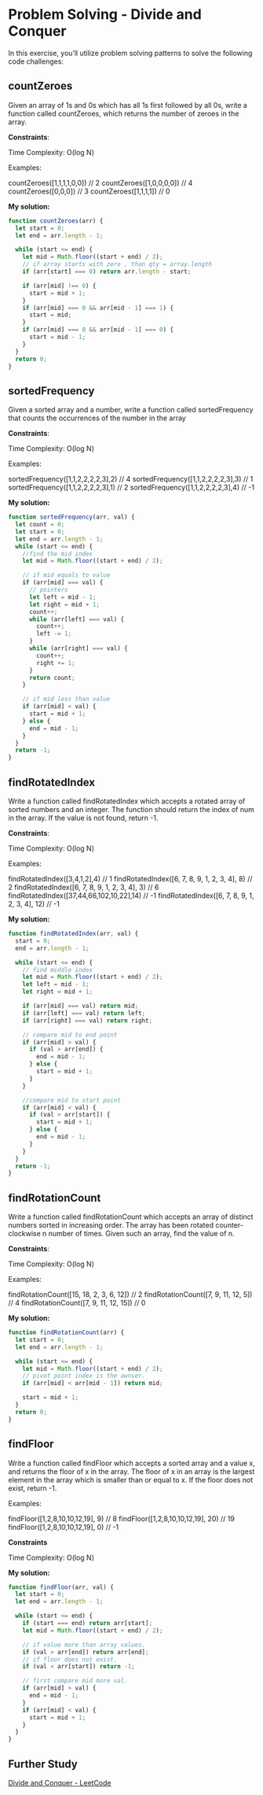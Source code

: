 # Problem Solving - Divide and Conquer

In this exercise, you’ll utilize problem solving patterns to solve the following code challenges:

## countZeroes

Given an array of 1s and 0s which has all 1s first followed by all 0s, write a function called countZeroes, which returns the number of zeroes in the array.

**Constraints**:

Time Complexity: O(log N)

Examples:

countZeroes([1,1,1,1,0,0]) // 2
countZeroes([1,0,0,0,0]) // 4
countZeroes([0,0,0]) // 3
countZeroes([1,1,1,1]) // 0

**My solution:**

```js
function countZeroes(arr) {
  let start = 0;
  let end = arr.length - 1;

  while (start <= end) {
    let mid = Math.floor((start + end) / 2);
    // if array starts with zero , than qty = array.length
    if (arr[start] === 0) return arr.length - start;

    if (arr[mid] !== 0) {
      start = mid + 1;
    }
    if (arr[mid] === 0 && arr[mid - 1] === 1) {
      start = mid;
    }
    if (arr[mid] === 0 && arr[mid - 1] === 0) {
      start = mid - 1;
    }
  }
  return 0;
}
```

## sortedFrequency

Given a sorted array and a number, write a function called sortedFrequency that counts the occurrences of the number in the array

**Constraints**:

Time Complexity: O(log N)

Examples:

sortedFrequency([1,1,2,2,2,2,3],2) // 4
sortedFrequency([1,1,2,2,2,2,3],3) // 1
sortedFrequency([1,1,2,2,2,2,3],1) // 2
sortedFrequency([1,1,2,2,2,2,3],4) // -1

**My solution:**

```js
function sortedFrequency(arr, val) {
  let count = 0;
  let start = 0;
  let end = arr.length - 1;
  while (start <= end) {
    //find the mid index
    let mid = Math.floor((start + end) / 2);

    // if mid equals to value
    if (arr[mid] === val) {
      // pointers
      let left = mid - 1;
      let right = mid + 1;
      count++;
      while (arr[left] === val) {
        count++;
        left -= 1;
      }
      while (arr[right] === val) {
        count++;
        right += 1;
      }
      return count;
    }

    // if mid less than value
    if (arr[mid] < val) {
      start = mid + 1;
    } else {
      end = mid - 1;
    }
  }
  return -1;
}
```



## findRotatedIndex

Write a function called findRotatedIndex which accepts a
 rotated array of sorted numbers and an integer. The function should 
return the index of num in the array. If the value is not found, return 
-1.

**Constraints**:

Time Complexity: O(log N)

Examples:

findRotatedIndex([3,4,1,2],4) // 1
findRotatedIndex([6, 7, 8, 9, 1, 2, 3, 4], 8) // 2
findRotatedIndex([6, 7, 8, 9, 1, 2, 3, 4], 3) // 6
findRotatedIndex([37,44,66,102,10,22],14) // -1
findRotatedIndex([6, 7, 8, 9, 1, 2, 3, 4], 12) // -1

**My solution:**

```js
function findRotatedIndex(arr, val) {
  start = 0;
  end = arr.length - 1;

  while (start <= end) {
    // find middle index
    let mid = Math.floor((start + end) / 2);
    let left = mid - 1;
    let right = mid + 1;

    if (arr[mid] === val) return mid;
    if (arr[left] === val) return left;
    if (arr[right] === val) return right;

    // compare mid to end point
    if (arr[mid] > val) {
      if (val > arr[end]) {
        end = mid - 1;
      } else {
        start = mid + 1;
      }
    }

    //compare mid to start point
    if (arr[mid] < val) {
      if (val > arr[start]) {
        start = mid + 1;
      } else {
        end = mid - 1;
      }
    }
  }
  return -1;
}
```



## findRotationCount

Write a function called findRotationCount which accepts 
an array of distinct numbers sorted in increasing order. The array has 
been rotated counter-clockwise n number of times. Given such an array, 
find the value of n.

**Constraints**:

Time Complexity: O(log N)

Examples:

findRotationCount([15, 18, 2, 3, 6, 12]) // 2
findRotationCount([7, 9, 11, 12, 5]) // 4
findRotationCount([7, 9, 11, 12, 15]) // 0



**My solution:**

```js
function findRotationCount(arr) {
  let start = 0;
  let end = arr.length - 1;

  while (start <= end) {
    let mid = Math.floor((start + end) / 2);
    // pivot point index is the awnser.
    if (arr[mid] < arr[mid - 1]) return mid;

    start = mid + 1;
  }
  return 0;
}
```

## findFloor

Write a function called findFloor which accepts a sorted
 array and a value x, and returns the floor of x in the array. The floor
 of x in an array is the largest element in the array which is smaller 
than or equal to x. If the floor does not exist, return -1.

Examples:

findFloor([1,2,8,10,10,12,19], 9) // 8
findFloor([1,2,8,10,10,12,19], 20) // 19
findFloor([1,2,8,10,10,12,19], 0) // -1

**Constraints**

Time Complexity: O(log N)



**My solution:**

```js
function findFloor(arr, val) {
  let start = 0;
  let end = arr.length - 1;

  while (start <= end) {
    if (start === end) return arr[start];
    let mid = Math.floor((start + end) / 2);

    // if value more than array values.
    if (val > arr[end]) return arr[end];
    // if floor does not exist.
    if (val < arr[start]) return -1;

    // first compare mid more val.
    if (arr[mid] > val) {
      end = mid - 1;
    }
    if (arr[mid] < val) {
      start = mid + 1;
    }
  }
}
```

## Further Study

[Divide and Conquer - LeetCode](https://leetcode.com/tag/divide-and-conquer/)
